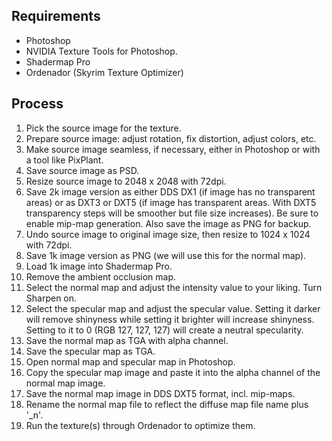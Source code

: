
## Requirements

  - Photoshop
  - NVIDIA Texture Tools for Photoshop.
  - Shadermap Pro
  - Ordenador (Skyrim Texture Optimizer)

## Process

  1. Pick the source image for the texture.
  2. Prepare source image: adjust rotation, fix distortion, adjust colors, etc.
  3. Make source image seamless, if necessary, either in Photoshop or with a tool like PixPlant.
  4. Save source image as PSD.
  5. Resize source image to 2048 x 2048 with 72dpi.
  6. Save 2k image version as either DDS DX1 (if image has no transparent areas) or as DXT3 or DXT5 (if image has transparent areas. With DXT5 transparency steps will be smoother but file size increases). Be sure to enable mip-map generation. Also save the image as PNG for backup.
  7. Undo source image to original image size, then resize to 1024 x 1024 with 72dpi.
  8. Save 1k image version as PNG (we will use this for the normal map).
  9. Load 1k image into Shadermap Pro.
  10. Remove the ambient occlusion map.
  11. Select the normal map and adjust the intensity value to your liking. Turn Sharpen on.
  12. Select the specular map and adjust the specular value. Setting it darker will remove shinyness while setting it brighter will increase shinyness. Setting to it to 0 (RGB 127, 127, 127) will create a neutral specularity.
  13. Save the normal map as TGA with alpha channel.
  14. Save the specular map as TGA.
  15. Open normal map and specular map in Photoshop.
  16. Copy the specular map image and paste it into the alpha channel of the normal map image.
  17. Save the normal map image in DDS DXT5 format, incl. mip-maps.
  18. Rename the normal map file to reflect the diffuse map file name plus '_n'.
  19. Run the texture(s) through Ordenador to optimize them.
